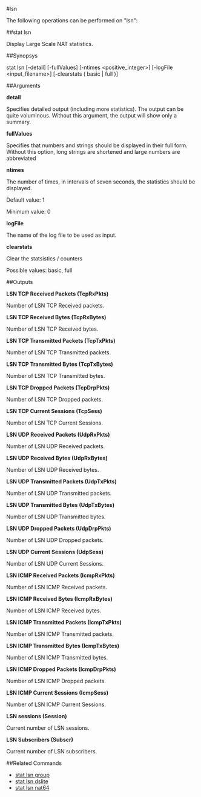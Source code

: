 #lsn

The following operations can be performed on "lsn":


##stat lsn

Display Large Scale NAT statistics.


##Synopsys

stat lsn [-detail] [-fullValues] [-ntimes &lt;positive_integer>] [-logFile &lt;input_filename>] [-clearstats ( basic | full )]


##Arguments

<b>detail</b>
Specifies detailed output (including more statistics). The output can be quite voluminous. Without this argument, the output will show only a summary.

<b>fullValues</b>
Specifies that numbers and strings should be displayed in their full form. Without this option, long strings are shortened and large numbers are abbreviated

<b>ntimes</b>
The number of times, in intervals of seven seconds, the statistics should be displayed.
Default value: 1
Minimum value: 0

<b>logFile</b>
The name of the log file to be used as input.

<b>clearstats</b>
Clear the statsistics / counters
Possible values: basic, full



##Outputs

<b>LSN TCP Received Packets (TcpRxPkts)</b>
Number of LSN TCP Received packets.

<b>LSN TCP Received Bytes (TcpRxBytes)</b>
Number of LSN TCP Received bytes.

<b>LSN TCP Transmitted Packets (TcpTxPkts)</b>
Number of LSN TCP Transmitted packets.

<b>LSN TCP Transmitted Bytes (TcpTxBytes)</b>
Number of LSN TCP Transmitted bytes.

<b>LSN TCP Dropped Packets (TcpDrpPkts)</b>
Number of LSN TCP Dropped packets.

<b>LSN TCP Current Sessions (TcpSess)</b>
Number of LSN TCP Current Sessions.

<b>LSN UDP Received Packets (UdpRxPkts)</b>
Number of LSN UDP Received packets.

<b>LSN UDP Received Bytes (UdpRxBytes)</b>
Number of LSN UDP Received bytes.

<b>LSN UDP Transmitted Packets (UdpTxPkts)</b>
Number of LSN UDP Transmitted packets.

<b>LSN UDP Transmitted Bytes (UdpTxBytes)</b>
Number of LSN UDP Transmitted bytes.

<b>LSN UDP Dropped Packets (UdpDrpPkts)</b>
Number of LSN UDP Dropped packets.

<b>LSN UDP Current Sessions (UdpSess)</b>
Number of LSN UDP Current Sessions.

<b>LSN ICMP Received Packets (IcmpRxPkts)</b>
Number of LSN ICMP Received packets.

<b>LSN ICMP Received Bytes (IcmpRxBytes)</b>
Number of LSN ICMP Received bytes.

<b>LSN ICMP Transmitted Packets (IcmpTxPkts)</b>
Number of LSN ICMP Transmitted packets.

<b>LSN ICMP Transmitted Bytes (IcmpTxBytes)</b>
Number of LSN ICMP Transmitted bytes.

<b>LSN ICMP Dropped Packets (IcmpDrpPkts)</b>
Number of LSN ICMP Dropped packets.

<b>LSN ICMP Current Sessions (IcmpSess)</b>
Number of LSN ICMP Current Sessions.

<b>LSN sessions (Session)</b>
Current number of LSN sessions.

<b>LSN Subscribers (Subscr)</b>
Current number of LSN subscribers.



##Related Commands

<ul><li><a href="../../../lsn-/lsn-">stat lsn group</a></li><li><a href="../../../-lsn-d/-lsn-d">stat lsn dslite</a></li><li><a href="../../../lsn-/lsn-">stat lsn nat64</a></li></ul>




